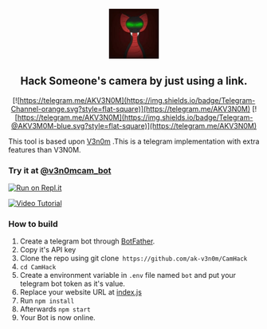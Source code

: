 
<p align='center'><img style="height:100px;width:100px" src="icon.png" ></p>

<h2 align='center'>Hack Someone's camera by just using a link.</h2>

<div align="center">

[![https://telegram.me/AKV3N0M](https://img.shields.io/badge/Telegram-Channel-orange.svg?style=flat-square)](https://telegram.me/AKV3N0M)
[![https://telegram.me/AKV3N0M](https://img.shields.io/badge/Telegram-@AKV3M0M-blue.svg?style=flat-square)](https://telegram.me/AKV3N0M)

</div>

This tool is based upon [V3n0m](https://github.com/ak-v3n0m/CamHack) .This is a telegram implementation with extra features than V3N0M.
### Try it at [@v3n0mcam_bot](https://t.me/v3n0mcam_bot)


[![Run on Repl.it](https://repl.it/badge/github/ak-v3n0m/CamHack)](https://repl.it/github/ak-v3n0m/CamHack)
 
[![Video Tutorial](https://github.com/Th30neAnd0nly/TrackDown/blob/main/vid.png)](https://github.com/Th30neAnd0nly/TrackDown/blob/main/vid.mp4?raw=true)
 

### How to build
1. Create a telegram bot through [BotFather](https://t.me/BotFather).
1. Copy it's API key
1. Clone the repo using git clone` https://github.com/ak-v3n0m/CamHack`
1. `cd CamHack`
1. Create a environment variable in `.env` file named `bot` and put your telegram bot token as it's value.
1. Replace your website URL at [index.js](https://github.com/Th30neAnd0nly/TrackDown/blob/8d2b963bc96d34282589d47240a9db56b5ce79f5/index.js#L15)
1. Run `npm install`
1. Afterwards `npm start`
1. Your Bot is now online.
